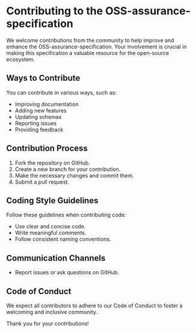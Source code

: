 # Contributing to the OSS-assurance-specification

We welcome contributions from the community to help improve and enhance the OSS-assurance-specification. Your involvement is crucial in making this specification a valuable resource for the open-source ecosystem.

## Ways to Contribute

You can contribute in various ways, such as:

*   Improving documentation
*   Adding new features
*   Updating schemas
*   Reporting issues
*   Providing feedback

## Contribution Process

1.  Fork the repository on GitHub.
2.  Create a new branch for your contribution.
3.  Make the necessary changes and commit them.
4.  Submit a pull request.

## Coding Style Guidelines

Follow these guidelines when contributing code:

*   Use clear and concise code.
*   Write meaningful comments.
*   Follow consistent naming conventions.

## Communication Channels

*   Report issues or ask questions on GitHub.

## Code of Conduct

We expect all contributors to adhere to our Code of Conduct to foster a welcoming and inclusive community.

Thank you for your contributions!